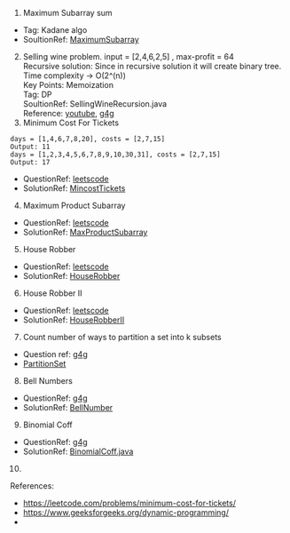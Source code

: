1. Maximum Subarray sum
- Tag: Kadane algo
-  SoultionRef: [MaximumSubarray](https://github.com/keshav-repo/Data-strucure-algorithms-Java/blob/master/src/main/java/com/learning/dp/MaximumSubarray.java)
2. Selling wine problem.
   input = [2,4,6,2,5]  , max-profit = 64 \
   Recursive solution: Since in recursive solution it will create binary tree. \
   Time complexity -> O(2^(n)) \
   Key Points: Memoization \
   Tag: DP \
   SoultionRef: SellingWineRecursion.java \
   Reference: [youtube](https://www.youtube.com/watch?v=f4jUEEzjEJw), [g4g](https://www.geeksforgeeks.org/maximum-profit-sale-wines/) 
3. Minimum Cost For Tickets
```
days = [1,4,6,7,8,20], costs = [2,7,15]
Output: 11
days = [1,2,3,4,5,6,7,8,9,10,30,31], costs = [2,7,15]
Output: 17
```
- QuestionRef: [leetscode](https://leetcode.com/problems/minimum-cost-for-tickets/description/)
- SolutionRef: [MincostTickets](https://github.com/keshav-repo/Data-strucure-algorithms-Java/blob/master/src/main/java/com/learning/dp/MincostTickets.java)
4. Maximum Product Subarray
- QuestionRef: [leetscode](https://leetcode.com/problems/maximum-product-subarray/description/)
- SolutionRef: [MaxProductSubarray](https://github.com/keshav-repo/Data-strucure-algorithms-Java/blob/master/src/main/java/com/learning/dp/MaxProductSubarray.java)
5. House Robber
- QuestionRef: [leetscode](https://leetcode.com/problems/house-robber/)
- SolutionRef: [HouseRobber](https://github.com/keshav-repo/Data-strucure-algorithms-Java/blob/master/src/main/java/com/learning/dp/HouseRobber.java)
6. House Robber II
- QuestionRef: [leetscode](https://leetcode.com/problems/house-robber-ii/description/)
- SolutionRef: [HouseRobberII](https://github.com/keshav-repo/Data-strucure-algorithms-Java/blob/master/src/main/java/com/learning/dp/HouseRobberII.java)
7. Count number of ways to partition a set into k subsets
- Question ref: [g4g](https://www.geeksforgeeks.org/count-number-of-ways-to-partition-a-set-into-k-subsets/) 
- [PartitionSet](https://github.com/keshav-repo/Data-strucure-algorithms-Java/blob/master/src/main/java/com/learning/dp/PartitionSet.java)
8. Bell Numbers
- QuestionRef: [g4g](https://www.geeksforgeeks.org/bell-numbers-number-of-ways-to-partition-a-set/)
- SolutionRef: [BellNumber](https://github.com/keshav-repo/Data-strucure-algorithms-Java/blob/master/src/main/java/com/learning/dp/BellNumber.java)
9. Binomial Coff
- QuestionRef: [g4g](https://www.geeksforgeeks.org/binomial-coefficient-dp-9/)
- SolutionRef: [BinomialCoff.java](https://github.com/keshav-repo/Data-strucure-algorithms-Java/blob/master/src/main/java/com/learning/dp/BinomialCoff.java.java)
10. 

References: 
- https://leetcode.com/problems/minimum-cost-for-tickets/
- https://www.geeksforgeeks.org/dynamic-programming/
- 


